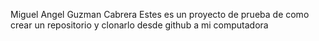 Miguel Angel Guzman Cabrera
Estes es un proyecto de prueba de como crear un repositorio y clonarlo desde github a mi computadora
 

